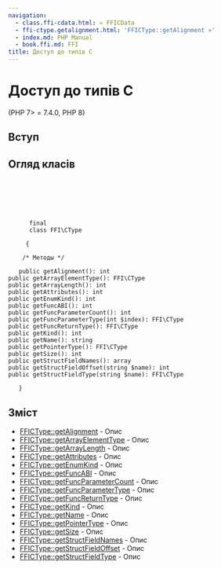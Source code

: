 ```yaml
---
navigation:
  - class.ffi-cdata.html: « FFICData
  - ffi-ctype.getalignment.html: 'FFICType::getAlignment »'
  - index.md: PHP Manual
  - book.ffi.md: FFI
title: Доступ до типів C
---
```

# Доступ до типів C

(PHP 7> = 7.4.0, PHP 8)

## Вступ

## Огляд класів

```classsynopsis

     
    

    
     
      final
      class FFI\CType
     
     {

    /* Методы */
    
   public getAlignment(): int
public getArrayElementType(): FFI\CType
public getArrayLength(): int
public getAttributes(): int
public getEnumKind(): int
public getFuncABI(): int
public getFuncParameterCount(): int
public getFuncParameterType(int $index): FFI\CType
public getFuncReturnType(): FFI\CType
public getKind(): int
public getName(): string
public getPointerType(): FFI\CType
public getSize(): int
public getStructFieldNames(): array
public getStructFieldOffset(string $name): int
public getStructFieldType(string $name): FFI\CType

   }
```

## Зміст

-   [FFICType::getAlignment](ffi-ctype.getalignment.html) - Опис
-   [FFICType::getArrayElementType](ffi-ctype.getarrayelementtype.html) - Опис
-   [FFICType::getArrayLength](ffi-ctype.getarraylength.html) - Опис
-   [FFICType::getAttributes](ffi-ctype.getattributes.html) - Опис
-   [FFICType::getEnumKind](ffi-ctype.getenumkind.html) - Опис
-   [FFICType::getFuncABI](ffi-ctype.getfuncabi.html) - Опис
-   [FFICType::getFuncParameterCount](ffi-ctype.getfuncparametercount.html) - Опис
-   [FFICType::getFuncParameterType](ffi-ctype.getfuncparametertype.html) - Опис
-   [FFICType::getFuncReturnType](ffi-ctype.getfuncreturntype.html) - Опис
-   [FFICType::getKind](ffi-ctype.getkind.html) - Опис
-   [FFICType::getName](ffi-ctype.getname.html) - Опис
-   [FFICType::getPointerType](ffi-ctype.getpointertype.html) - Опис
-   [FFICType::getSize](ffi-ctype.getsize.html) - Опис
-   [FFICType::getStructFieldNames](ffi-ctype.getstructfieldnames.html) - Опис
-   [FFICType::getStructFieldOffset](ffi-ctype.getstructfieldoffset.html) - Опис
-   [FFICType::getStructFieldType](ffi-ctype.getstructfieldtype.html) - Опис
